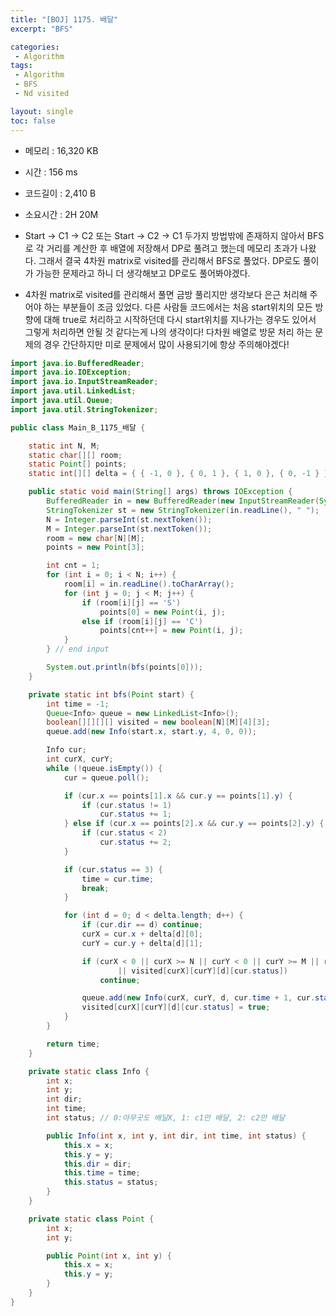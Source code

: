 ```yaml
---
title: "[BOJ] 1175. 배달"
excerpt: "BFS"

categories:
 - Algorithm
tags:
 - Algorithm
 - BFS
 - Nd visited

layout: single
toc: false
---
```


 * 메모리 : 16,320 KB
 * 시간 : 156 ms
 * 코드길이 : 2,410 B
 * 소요시간 : 2H 20M

 * Start -> C1 -> C2 또는 Start -> C2 -> C1 두가지 방법밖에 존재하지 않아서 BFS로 각 거리를 계산한 후 배열에 저장해서 DP로 풀려고 했는데 메모리 초과가 나왔다. 그래서 결국 4차원 matrix로 visited를 관리해서 BFS로 풀었다. DP로도 풀이가 가능한 문제라고 하니 더 생각해보고 DP로도 풀어봐야겠다.
 * 4차원 matrix로 visited를 관리해서 풀면 금방 풀리지만 생각보다 은근 처리해 주어야 하는 부분들이 조금 있었다. 다른 사람들 코드에서는 처음 start위치의 모든 방향에 대해 true로 처리하고 시작하던데 다시 start위치를 지나가는 경우도 있어서 그렇게 처리하면 안될 것 같다는게 나의 생각이다! 다차원 배열로 방문 처리 하는 문제의 경우 간단하지만 미로 문제에서 많이 사용되기에 항상 주의해야겠다!

```java
import java.io.BufferedReader;
import java.io.IOException;
import java.io.InputStreamReader;
import java.util.LinkedList;
import java.util.Queue;
import java.util.StringTokenizer;

public class Main_B_1175_배달 {

	static int N, M;
	static char[][] room;
	static Point[] points;
	static int[][] delta = { { -1, 0 }, { 0, 1 }, { 1, 0 }, { 0, -1 } };

	public static void main(String[] args) throws IOException {
		BufferedReader in = new BufferedReader(new InputStreamReader(System.in));
		StringTokenizer st = new StringTokenizer(in.readLine(), " ");
		N = Integer.parseInt(st.nextToken());
		M = Integer.parseInt(st.nextToken());
		room = new char[N][M];
		points = new Point[3];

		int cnt = 1;
		for (int i = 0; i < N; i++) {
			room[i] = in.readLine().toCharArray();
			for (int j = 0; j < M; j++) {
				if (room[i][j] == 'S')
					points[0] = new Point(i, j);
				else if (room[i][j] == 'C')
					points[cnt++] = new Point(i, j);
			}
		} // end input

		System.out.println(bfs(points[0]));
	}

	private static int bfs(Point start) {
		int time = -1;
		Queue<Info> queue = new LinkedList<Info>();
		boolean[][][][] visited = new boolean[N][M][4][3];
		queue.add(new Info(start.x, start.y, 4, 0, 0));

		Info cur;
		int curX, curY;
		while (!queue.isEmpty()) {
			cur = queue.poll();

			if (cur.x == points[1].x && cur.y == points[1].y) {
				if (cur.status != 1)
					cur.status += 1;
			} else if (cur.x == points[2].x && cur.y == points[2].y) {
				if (cur.status < 2)
					cur.status += 2;
			}

			if (cur.status == 3) {
				time = cur.time;
				break;
			}

			for (int d = 0; d < delta.length; d++) {
				if (cur.dir == d) continue;
				curX = cur.x + delta[d][0];
				curY = cur.y + delta[d][1];

				if (curX < 0 || curX >= N || curY < 0 || curY >= M || room[curX][curY] == '#'
						|| visited[curX][curY][d][cur.status])
					continue;

				queue.add(new Info(curX, curY, d, cur.time + 1, cur.status));
				visited[curX][curY][d][cur.status] = true;
			}
		}

		return time;
	}

	private static class Info {
		int x;
		int y;
		int dir;
		int time;
		int status; // 0:아무곳도 배달X, 1: c1만 배달, 2: c2만 배달

		public Info(int x, int y, int dir, int time, int status) {
			this.x = x;
			this.y = y;
			this.dir = dir;
			this.time = time;
			this.status = status;
		}
	}

	private static class Point {
		int x;
		int y;

		public Point(int x, int y) {
			this.x = x;
			this.y = y;
		}
	}
}
```


